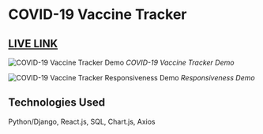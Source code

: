# COVID-19 Vaccine Tracker

## [LIVE LINK](https://world-covid-vaccinations.netlify.app/)

![COVID-19 Vaccine Tracker Demo](images/gif1.gif)
_COVID-19 Vaccine Tracker Demo_

![COVID-19 Vaccine Tracker Responsiveness Demo](images/gif2.gif)
_Responsiveness Demo_

## Technologies Used

Python/Django, React.js, SQL, Chart.js, Axios
